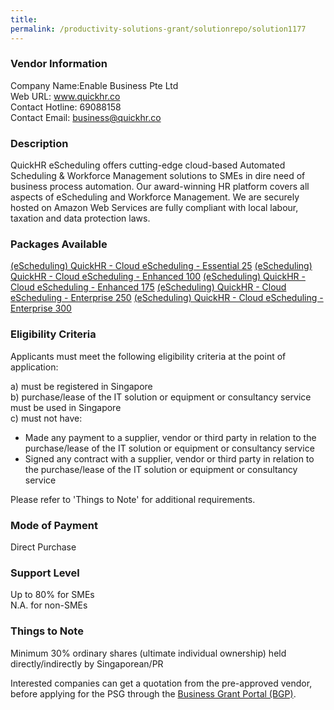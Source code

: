 ```yaml
---
title: 
permalink: /productivity-solutions-grant/solutionrepo/solution1177
---
```


### Vendor Information
Company Name:Enable Business Pte Ltd <br>Web URL: www.quickhr.co <br>Contact Hotline: 69088158 <br>Contact Email: business@quickhr.co <br>

### Description

QuickHR eScheduling offers cutting-edge cloud-based Automated Scheduling & Workforce Management solutions to SMEs in dire need of business process automation. Our award-winning HR platform covers all aspects of eScheduling and Workforce Management. We are securely hosted on Amazon Web Services are fully compliant with local labour, taxation and data protection laws.

### Packages Available

<a href='https://www.gobusiness.gov.sg/images/psg/Desensitised_Enable_Business_20200211_Annex_3_Part_1.pdf' target='_blank'>(eScheduling) QuickHR - Cloud eScheduling - Essential 25</a>
<a href='https://www.gobusiness.gov.sg/images/psg/Desensitised_Enable_Business_20200211_Annex_3_Part_2.pdf' target='_blank'>(eScheduling) QuickHR - Cloud eScheduling - Enhanced 100</a>
<a href='https://www.gobusiness.gov.sg/images/psg/Desensitised_Enable_Business_20200211_Annex_3_Part_3.pdf' target='_blank'>(eScheduling) QuickHR - Cloud eScheduling - Enhanced 175</a>
<a href='https://www.gobusiness.gov.sg/images/psg/Desensitised_Enable_Business_20200211_Annex_3_Part_4.pdf' target='_blank'>(eScheduling) QuickHR - Cloud eScheduling  - Enterprise 250</a>
<a href='https://www.gobusiness.gov.sg/images/psg/Desensitised_Enable_Business_20200211_Annex_3_Part_5.pdf' target='_blank'>(eScheduling) QuickHR - Cloud eScheduling  - Enterprise 300</a>

### Eligibility Criteria

Applicants must meet the following eligibility criteria at the point of application:

a) must be registered in Singapore <br>
b) purchase/lease of the IT solution or equipment or consultancy service must be used in Singapore <br>
c) must not have:
- Made any payment to a supplier, vendor or third party in relation to the purchase/lease of the IT solution or equipment or consultancy service
- Signed any contract with a supplier, vendor or third party in relation to the purchase/lease of the IT solution or equipment or consultancy service

Please refer to 'Things to Note' for additional requirements.

### Mode of Payment
Direct Purchase

### Support Level
Up to 80% for SMEs <br>
N.A. for non-SMEs

### Things to Note
Minimum 30% ordinary shares (ultimate individual ownership) held directly/indirectly by Singaporean/PR

Interested companies can get a quotation from the pre-approved vendor, before applying for the PSG through the <a target='_blank' href='https://www.businessgrants.gov.sg/'>Business Grant Portal (BGP)</a>.
